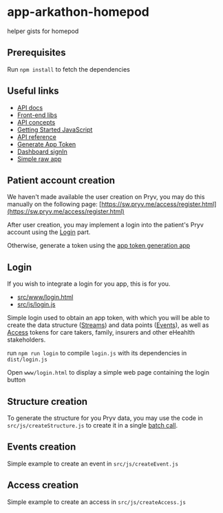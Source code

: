# app-arkathon-homepod
helper gists for homepod

## Prerequisites

Run `npm install` to fetch the dependencies

## Useful links

- [API docs](https://api.pryv.com)
- [Front-end libs](https://api.pryv.com/code-libraries/)
- [API concepts](https://api.pryv.com/concepts/)
- [Getting Started JavaScript](https://api.pryv.com/getting-started/javascript/)
- [API reference](https://api.pryv.com/reference)
- [Generate App Token](https://pryv.github.io/app-web-access/?pryv-reg=reg.pryv.me)
- [Dashboard signIn](https://sw.pryv.me/access/signinhub.html)
- [Simple raw app](https://kerma2.github.io/pryv-example-app/?pryv-domain=pryv.me)

## Patient account creation

We haven't made available the user creation on Pryv, you may do this manually on the following page:
[https://sw.pryv.me/access/register.html](https://sw.pryv.me/access/register.html)
  
After user creation, you may implement a login into the patient's Pryv account using the [Login](https://github.com/kebetsi/app-example-arkathon#login) part.
  
Otherwise, generate a token using the [app token generation app](https://pryv.github.io/app-web-access/?pryv-reg=reg.pryv.me)

## Login

If you wish to integrate a login for you app, this is for you.

- [src/www/login.html](https://github.com/kebetsi/app-example-arkathon/blob/master/src/www/login.html)
- [src/js/login.js](https://github.com/kebetsi/app-example-arkathon/blob/master/src/js/login.js)

Simple login used to obtain an app token, with which you will be able to create the data structure ([Streams](http://api.pryv.com/getting-started/javascript/#manage-streams)) and data
points ([Events](http://api.pryv.com/getting-started/javascript/#manage-events)), as well as [Access](http://api.pryv.com/getting-started/javascript/#manage-accesses) tokens for care takers, family, insurers and other eHeahlth stakeholders.

run `npm run login` to compile `login.js` with its dependencies in `dist/login.js`

Open `www/login.html` to display a simple web page containing the login button

## Structure creation

To generate the structure for you Pryv data, you may use the code in `src/js/createStructure.js` to create it in a single [batch call](http://api.pryv.com/reference/#call-batch).

## Events creation

Simple example to create an event in `src/js/createEvent.js`

## Access creation

Simple example to create an access in `src/js/createAccess.js`
